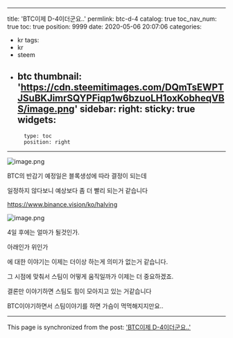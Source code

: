 
---
title: 'BTC이제 D-4이더군요..'
permlink: btc-d-4
catalog: true
toc_nav_num: true
toc: true
position: 9999
date: 2020-05-06 20:07:06
categories:
- kr
tags:
- kr
- steem
- btc
thumbnail: 'https://cdn.steemitimages.com/DQmTsEWPTJSuBKJimrSQYPFiqp1w6bzuoLH1oxKobheqVBS/image.png'
sidebar:
    right:
        sticky: true
widgets:
    -
        type: toc
        position: right
---


![image.png](https://cdn.steemitimages.com/DQmTsEWPTJSuBKJimrSQYPFiqp1w6bzuoLH1oxKobheqVBS/image.png)

BTC의 반감기 예정일은 블록생성에 따라 결정이 되는데 

일정하지 않다보니 예상보다 좀 더 빨리 되는거 같습니다

https://www.binance.vision/ko/halving


![image.png](https://cdn.steemitimages.com/DQmUYvuZoG59CxVGBwZrZqPyKiDj8EjV5p2kgjksMkoFvHm/image.png)


4일 후에는 얼마가 될것인가.

아래인가 위인가

에 대한 이야기는 이제는 더이상 하는게 의미가 없는거 같습니다.



그 시점에 맞춰서 스팀이 어떻게 움직일까가 이제는 더 중요하겠죠.

결론만 이야기하면 스팀도 힘이 모아지고 있는 거같습니다

BTC이야기하면서 스팀이야기를 하면 가슴이 먹먹해지지만요..

- - -

This page is synchronized from the post: ['BTC이제 D-4이더군요..'](https://steemit.com/@virus707/btc-d-4)
